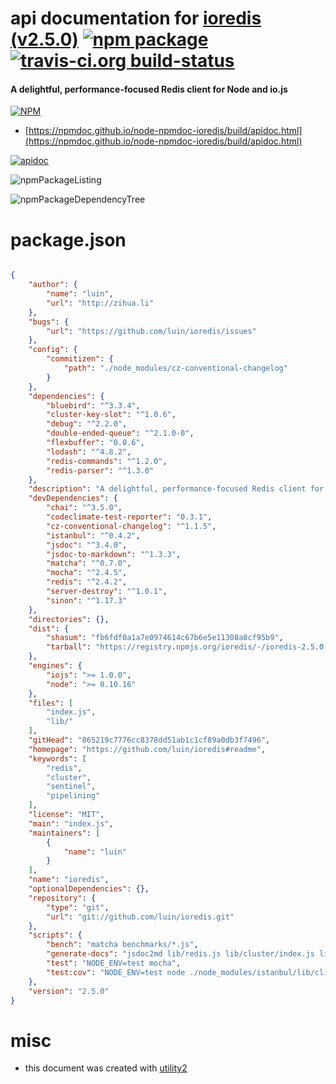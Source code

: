 # api documentation for  [ioredis (v2.5.0)](https://github.com/luin/ioredis#readme)  [![npm package](https://img.shields.io/npm/v/npmdoc-ioredis.svg?style=flat-square)](https://www.npmjs.org/package/npmdoc-ioredis) [![travis-ci.org build-status](https://api.travis-ci.org/npmdoc/node-npmdoc-ioredis.svg)](https://travis-ci.org/npmdoc/node-npmdoc-ioredis)
#### A delightful, performance-focused Redis client for Node and io.js

[![NPM](https://nodei.co/npm/ioredis.png?downloads=true&downloadRank=true&stars=true)](https://www.npmjs.com/package/ioredis)

- [https://npmdoc.github.io/node-npmdoc-ioredis/build/apidoc.html](https://npmdoc.github.io/node-npmdoc-ioredis/build/apidoc.html)

[![apidoc](https://npmdoc.github.io/node-npmdoc-ioredis/build/screenCapture.buildCi.browser.%252Ftmp%252Fbuild%252Fapidoc.html.png)](https://npmdoc.github.io/node-npmdoc-ioredis/build/apidoc.html)

![npmPackageListing](https://npmdoc.github.io/node-npmdoc-ioredis/build/screenCapture.npmPackageListing.svg)

![npmPackageDependencyTree](https://npmdoc.github.io/node-npmdoc-ioredis/build/screenCapture.npmPackageDependencyTree.svg)



# package.json

```json

{
    "author": {
        "name": "luin",
        "url": "http://zihua.li"
    },
    "bugs": {
        "url": "https://github.com/luin/ioredis/issues"
    },
    "config": {
        "commitizen": {
            "path": "./node_modules/cz-conventional-changelog"
        }
    },
    "dependencies": {
        "bluebird": "^3.3.4",
        "cluster-key-slot": "^1.0.6",
        "debug": "^2.2.0",
        "double-ended-queue": "^2.1.0-0",
        "flexbuffer": "0.0.6",
        "lodash": "^4.8.2",
        "redis-commands": "^1.2.0",
        "redis-parser": "^1.3.0"
    },
    "description": "A delightful, performance-focused Redis client for Node and io.js",
    "devDependencies": {
        "chai": "^3.5.0",
        "codeclimate-test-reporter": "0.3.1",
        "cz-conventional-changelog": "^1.1.5",
        "istanbul": "^0.4.2",
        "jsdoc": "^3.4.0",
        "jsdoc-to-markdown": "^1.3.3",
        "matcha": "^0.7.0",
        "mocha": "^2.4.5",
        "redis": "^2.4.2",
        "server-destroy": "^1.0.1",
        "sinon": "^1.17.3"
    },
    "directories": {},
    "dist": {
        "shasum": "fb6fdf0a1a7e0974614c67b6e5e11308a8cf95b9",
        "tarball": "https://registry.npmjs.org/ioredis/-/ioredis-2.5.0.tgz"
    },
    "engines": {
        "iojs": ">= 1.0.0",
        "node": ">= 0.10.16"
    },
    "files": [
        "index.js",
        "lib/"
    ],
    "gitHead": "865219c7776cc8378dd51ab1c1cf89a0db3f7496",
    "homepage": "https://github.com/luin/ioredis#readme",
    "keywords": [
        "redis",
        "cluster",
        "sentinel",
        "pipelining"
    ],
    "license": "MIT",
    "main": "index.js",
    "maintainers": [
        {
            "name": "luin"
        }
    ],
    "name": "ioredis",
    "optionalDependencies": {},
    "repository": {
        "type": "git",
        "url": "git://github.com/luin/ioredis.git"
    },
    "scripts": {
        "bench": "matcha benchmarks/*.js",
        "generate-docs": "jsdoc2md lib/redis.js lib/cluster/index.js lib/commander.js > API.md",
        "test": "NODE_ENV=test mocha",
        "test:cov": "NODE_ENV=test node ./node_modules/istanbul/lib/cli.js cover --preserve-comments ./node_modules/mocha/bin/_mocha -- -R spec"
    },
    "version": "2.5.0"
}
```



# misc
- this document was created with [utility2](https://github.com/kaizhu256/node-utility2)
